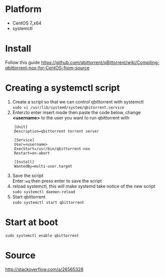 # Platform
* CentOS 7_x64
* systemctl

# Install
Follow this guide https://github.com/qbittorrent/qBittorrent/wiki/Compiling-qbittorrent-nox-for-CentOS-from-source

# Creating a systemctl script
1. Create a script so that we can control qbittorrent with systemctl  
`sudo vi /usr/lib/systemd/system/qbitorrent.service`  
2. Enter`i`to enter insert mode then paste the code below, change **\<username\>** to the user you want to run qbittorrent with    
```
    [Unit]
    Description=qbittorrent torrent server
    
    [Service]
    User=<username>
    ExecStart=/usr/bin/qbittorrent-nox
    Restart=on-abort
    
    [Install]
    WantedBy=multi-user.target
```
3. Save the script  
Enter`:wq` then press enter to save the script  
4. reload systemctl, this will make systemd take notice of the new script  
`sudo systemctl daemon-reload`  
5. Start qbittorrent  
`sudo systemctl start qbittorrent`  

# Start at boot
`sudo systemctl enable qbittorrent`

# Source
http://stackoverflow.com/a/26565328